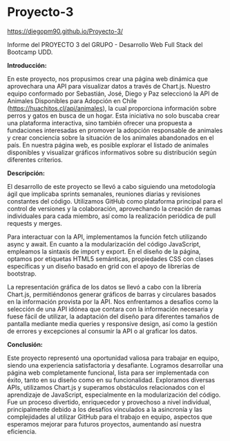 # Proyecto-3 
https://diegopm90.github.io/Proyecto-3/


Informe del PROYECTO 3 del GRUPO - Desarrollo Web Full Stack del Bootcamp UDD. 

**Introducción:**

En este proyecto, nos propusimos crear una página web dinámica que aprovechara una API para visualizar datos a través de Chart.js. Nuestro equipo conformado por Sebastián, José, Diego y Paz seleccionó la API de Animales Disponibles para Adopción en Chile (https://huachitos.cl/api/animales), la cual proporciona información sobre perros y gatos en busca de un hogar. Esta iniciativa no solo buscaba crear una plataforma interactiva, sino también ofrecer una propuesta a fundaciones interesadas en promover la adopción responsable de animales y crear conciencia sobre la situación de los animales abandonados en el país. En nuestra página web, es posible explorar el listado de animales disponibles y visualizar gráficos informativos sobre su distribución según diferentes criterios.

**Descripción:**

El desarrollo de este proyecto se llevó a cabo siguiendo una metodología ágil que implicaba sprints semanales, reuniones diarias y revisiones constantes del código. Utilizamos GitHub como plataforma principal para el control de versiones y la colaboración, aprovechando la creación de ramas individuales para cada miembro, así como la realización periódica de pull requests y merges.

Para interactuar con la API, implementamos la función fetch utilizando async y await. En cuanto a la modularización del código JavaScript, empleamos la sintaxis de import y export. En el diseño de la página, optamos por etiquetas HTML5 semánticas, propiedades CSS con clases específicas y un diseño basado en grid con el apoyo de librerías de bootstrap.

La representación gráfica de los datos se llevó a cabo con la librería Chart.js, permitiéndonos generar gráficos de barras y circulares basados en la información provista por la API. Nos enfrentamos a desafíos como la selección de una API idónea que contara con la información necesaria y fuese fácil de utilizar, la adaptación del diseño para diferentes tamaños de pantalla mediante media queries y responsive design, así como la gestión de errores y excepciones al consumir la API o al graficar los datos.

**Conclusión:**

Este proyecto representó una oportunidad valiosa para trabajar en equipo, siendo una experiencia satisfactoria y desafiante. Logramos desarrollar una página web completamente funcional, lista para ser implementada con éxito, tanto en su diseño como en su funcionalidad. Exploramos diversas APIs, utilizamos Chart.js y superamos obstáculos relacionados con el aprendizaje de JavaScript, especialmente en la modularización del código. Fue un proceso divertido, enriquecedor y provechoso a nivel individual, principalmente debido a los desafíos vinculados a la asincronía y las complejidades al utilizar GitHub para el trabajo en equipo, aspectos que esperamos mejorar para futuros proyectos, aumentando así nuestra eficiencia.

